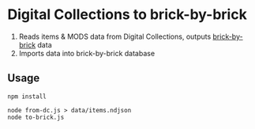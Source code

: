 # Digital Collections to brick-by-brick

1. Reads items & MODS data from Digital Collections, outputs [brick-by-brick](https://github.com/nypl-spacetime/brick-by-brick) data
2. Imports data into brick-by-brick database

## Usage

    npm install

    node from-dc.js > data/items.ndjson
    node to-brick.js